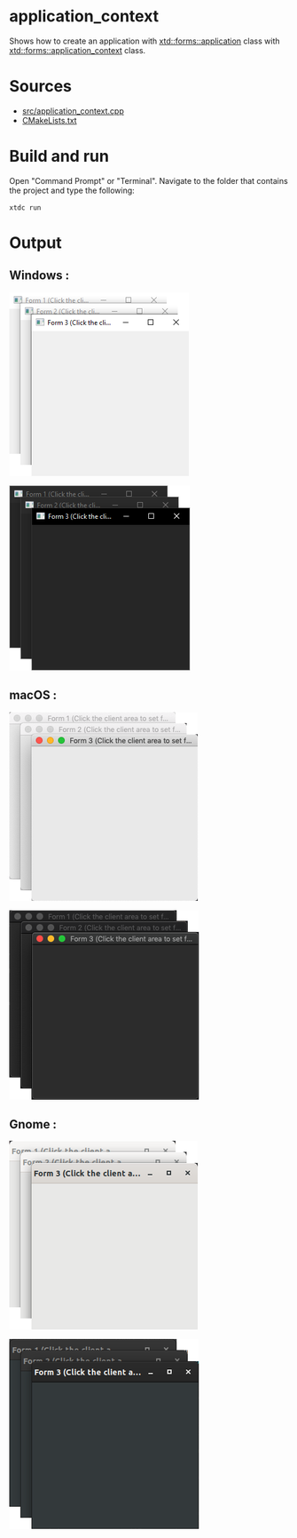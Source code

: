# application_context

Shows how to create an application with  [xtd::forms::application](https://codedocs.xyz/gammasoft71/xtd/classxtd_1_1forms_1_1application.html) class with  [xtd::forms::application_context](https://codedocs.xyz/gammasoft71/xtd/classxtd_1_1forms_1_1application__context.html) class.

# Sources

* [src/application_context.cpp](src/application_context.cpp)
* [CMakeLists.txt](CMakeLists.txt)

# Build and run

Open "Command Prompt" or "Terminal". Navigate to the folder that contains the project and type the following:

```shell
xtdc run
```

# Output

## Windows :

![Screenshot](../../../../docs/pictures/examples/application_context_w.png)

![Screenshot](../../../../docs/pictures/examples/application_context_wd.png)

## macOS :

![Screenshot](../../../../docs/pictures/examples/application_context_m.png)

![Screenshot](../../../../docs/pictures/examples/application_context_md.png)

## Gnome :

![Screenshot](../../../../docs/pictures/examples/application_context_g.png)

![Screenshot](../../../../docs/pictures/examples/application_context_gd.png)
